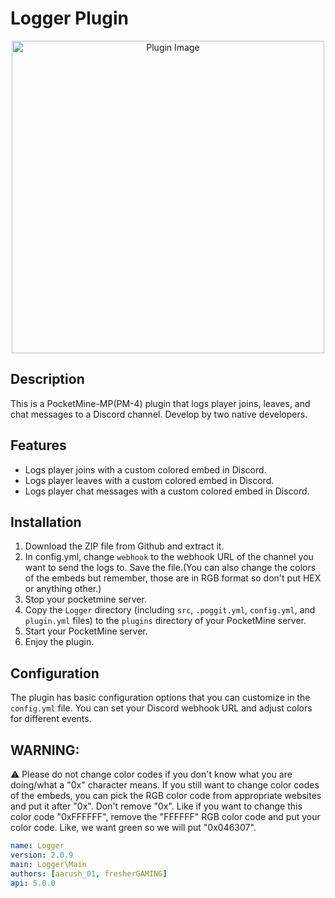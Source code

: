 # Logger Plugin

<div align="center">
  <img src="https://cdn.discordapp.com/attachments/1185749294943313930/1191312318840193136/3150836.png?ex=65a4fb0e&is=6592860e&hm=d55488287a6fffccc132d79582fbba572543269f098a9791030d3ffa2ec4a8eb" alt="Plugin Image" width="500">
</div>

## Description

This is a PocketMine-MP(PM-4) plugin that logs player joins, leaves, and chat messages to a Discord channel. Develop by two native developers.

## Features

- Logs player joins with a custom colored embed in Discord.
- Logs player leaves with a custom colored embed in Discord.
- Logs player chat messages with a custom colored embed in Discord.

## Installation

1. Download the ZIP file from Github and extract it.
2. In config.yml, change `webhook` to the webhook URL of the channel you want to send the logs to. Save the file.(You can also change the colors of the embeds but remember, those are in RGB format so don't put HEX or anything other.)
3. Stop your pocketmine server.
2. Copy the `Logger` directory (including `src`, `.poggit.yml`, `config.yml`, and `plugin.yml` files) to the `plugins` directory of your PocketMine server.
3. Start your PocketMine server.
4. Enjoy the plugin.

## Configuration

The plugin has basic configuration options that you can customize in the `config.yml` file. You can set your Discord webhook URL and adjust colors for different events.

## WARNING:
⚠️ Please do not change color codes if you don't know what you are doing/what a "0x" character means. If you still want to change color codes of the embeds, you can pick the RGB color code from appropriate websites and put it after "0x". Don't remove "0x". Like if you want to change this color code "0xFFFFFF", remove the "FFFFFF" RGB color code and put your color code. Like, we want green so we will put "0x046307".

```yaml
name: Logger
version: 2.0.9
main: Logger\Main
authors: [aarush_01, fresherGAMING]
api: 5.0.0
```
